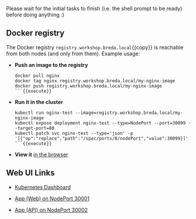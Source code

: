 Please wait for the initial tasks to finish (i.e. the shell prompt to be ready) before doing anything :)

## Docker registry

The Docker registry `registry.workshop.breda.local`{{copy}} is reachable from both nodes (and only from them). Example usage:

- **Push an image to the registry**
  ```
  docker pull nginx
  docker tag nginx registry.workshop.breda.local/my-nginx-image
  docker push registry.workshop.breda.local/my-nginx-image
  ```{{execute}}
- **Run it in the cluster**
  ```
  kubectl run nginx-test --image=registry.workshop.breda.local/my-nginx-image
  kubectl expose deployment nginx-test --type=NodePort --port=30099 --target-port=80
  kubectl patch svc nginx-test --type='json' -p '[{"op":"replace","path":"/spec/ports/0/nodePort","value":30099}]'
  ```{{execute}}

- **View it** [in the browser](https://[[HOST_SUBDOMAIN]]-30099-[[KATACODA_HOST]].environments.katacoda.com/)

## Web UI Links

- [Kubernetes Dashboard](https://[[HOST_SUBDOMAIN]]-30080-[[KATACODA_HOST]].environments.katacoda.com/)

- [App (Web) on NodePort 30001](https://[[HOST_SUBDOMAIN]]-30001-[[KATACODA_HOST]].environments.katacoda.com/)

- [App (API) on NodePort 30002](https://[[HOST_SUBDOMAIN]]-30002-[[KATACODA_HOST]].environments.katacoda.com/)
